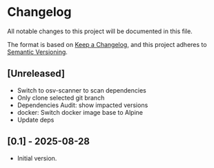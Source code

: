 # Changelog

All notable changes to this project will be documented in this file.

The format is based on [Keep a Changelog](https://keepachangelog.com/en/1.1.0/),
and this project adheres to [Semantic Versioning](https://semver.org/spec/v2.0.0.html).

## [Unreleased]
- Switch to osv-scanner to scan dependencies
- Only clone selected git branch
- Dependencies Audit: show impacted versions
- docker: Switch docker image base to Alpine
- Update deps

## [0.1] - 2025-08-28

- Initial version.